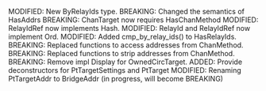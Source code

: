 MODIFIED: New ByRelayIds type.
BREAKING: Changed the semantics of HasAddrs
BREAKING: ChanTarget now requires HasChanMethod
MODIFIED: RelayIdRef now implements Hash.
MODIFIED: RelayId and RelayIdRef now implement Ord.
MODIFIED: Added cmp_by_relay_ids() to HasRelayIds.
BREAKING: Replaced functions to access addresses from ChanMethod.
BREAKING: Replaced functions to strip addresses from ChanMethod.
BREAKING: Remove impl Display for OwnedCircTarget.
ADDED: Provide deconstructors for PtTargetSettings and PtTarget
MODIFIED: Renaming PtTargetAddr to BridgeAddr (in progress, will become BREAKING)
